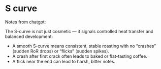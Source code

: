 
# S curve

Notes from chatgpt:


The S-curve is not just cosmetic — it signals controlled heat transfer and balanced development:

 - A smooth S-curve means consistent, stable roasting with no “crashes” (sudden RoR drops) or “flicks” (sudden spikes).
 - A crash after first crack often leads to baked or flat-tasting coffee.
 - A flick near the end can lead to harsh, bitter notes.



